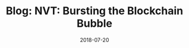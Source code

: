 ---
title: "Blog: NVT: Bursting the Blockchain Bubble"
date: 2018-07-20
tags: [blockchain, writing, finance]
excerpt: "Blockchian, finance, cryptocurrency"
link: https://medium.com/amberdata/nvt-bursting-the-blockchain-bubble-6974e8609244
---